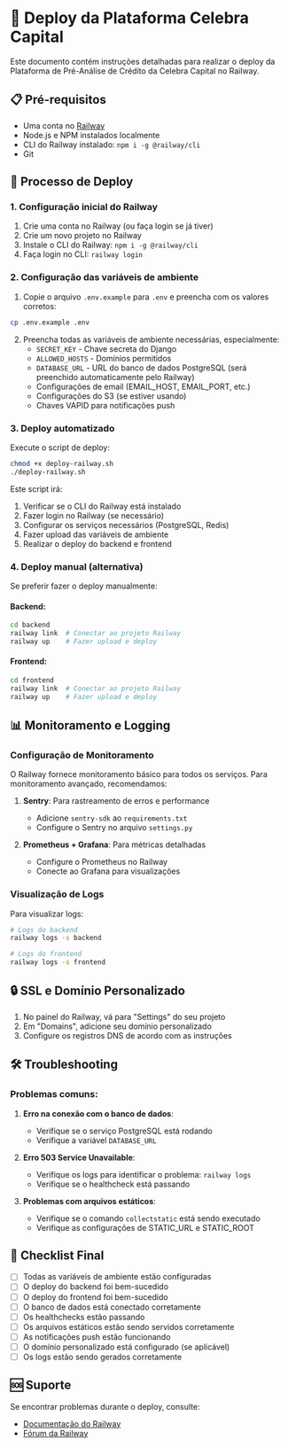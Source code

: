 # 🚀 Deploy da Plataforma Celebra Capital

Este documento contém instruções detalhadas para realizar o deploy da Plataforma de Pré-Análise de Crédito da Celebra Capital no Railway.

## 📋 Pré-requisitos

- Uma conta no [Railway](https://railway.app/)
- Node.js e NPM instalados localmente
- CLI do Railway instalado: `npm i -g @railway/cli`
- Git

## 🔄 Processo de Deploy

### 1. Configuração inicial do Railway

1. Crie uma conta no Railway (ou faça login se já tiver)
2. Crie um novo projeto no Railway
3. Instale o CLI do Railway: `npm i -g @railway/cli`
4. Faça login no CLI: `railway login`

### 2. Configuração das variáveis de ambiente

1. Copie o arquivo `.env.example` para `.env` e preencha com os valores corretos:

```bash
cp .env.example .env
```

2. Preencha todas as variáveis de ambiente necessárias, especialmente:
   - `SECRET_KEY` - Chave secreta do Django
   - `ALLOWED_HOSTS` - Domínios permitidos
   - `DATABASE_URL` - URL do banco de dados PostgreSQL (será preenchido automaticamente pelo Railway)
   - Configurações de email (EMAIL_HOST, EMAIL_PORT, etc.)
   - Configurações do S3 (se estiver usando)
   - Chaves VAPID para notificações push

### 3. Deploy automatizado

Execute o script de deploy:

```bash
chmod +x deploy-railway.sh
./deploy-railway.sh
```

Este script irá:

1. Verificar se o CLI do Railway está instalado
2. Fazer login no Railway (se necessário)
3. Configurar os serviços necessários (PostgreSQL, Redis)
4. Fazer upload das variáveis de ambiente
5. Realizar o deploy do backend e frontend

### 4. Deploy manual (alternativa)

Se preferir fazer o deploy manualmente:

#### Backend:

```bash
cd backend
railway link  # Conectar ao projeto Railway
railway up    # Fazer upload e deploy
```

#### Frontend:

```bash
cd frontend
railway link  # Conectar ao projeto Railway
railway up    # Fazer upload e deploy
```

## 📊 Monitoramento e Logging

### Configuração de Monitoramento

O Railway fornece monitoramento básico para todos os serviços. Para monitoramento avançado, recomendamos:

1. **Sentry**: Para rastreamento de erros e performance

   - Adicione `sentry-sdk` ao `requirements.txt`
   - Configure o Sentry no arquivo `settings.py`

2. **Prometheus + Grafana**: Para métricas detalhadas
   - Configure o Prometheus no Railway
   - Conecte ao Grafana para visualizações

### Visualização de Logs

Para visualizar logs:

```bash
# Logs do backend
railway logs -s backend

# Logs do frontend
railway logs -s frontend
```

## 🔒 SSL e Domínio Personalizado

1. No painel do Railway, vá para "Settings" do seu projeto
2. Em "Domains", adicione seu domínio personalizado
3. Configure os registros DNS de acordo com as instruções

## 🛠️ Troubleshooting

### Problemas comuns:

1. **Erro na conexão com o banco de dados**:

   - Verifique se o serviço PostgreSQL está rodando
   - Verifique a variável `DATABASE_URL`

2. **Erro 503 Service Unavailable**:

   - Verifique os logs para identificar o problema: `railway logs`
   - Verifique se o healthcheck está passando

3. **Problemas com arquivos estáticos**:
   - Verifique se o comando `collectstatic` está sendo executado
   - Verifique as configurações de STATIC_URL e STATIC_ROOT

## 📝 Checklist Final

- [ ] Todas as variáveis de ambiente estão configuradas
- [ ] O deploy do backend foi bem-sucedido
- [ ] O deploy do frontend foi bem-sucedido
- [ ] O banco de dados está conectado corretamente
- [ ] Os healthchecks estão passando
- [ ] Os arquivos estáticos estão sendo servidos corretamente
- [ ] As notificações push estão funcionando
- [ ] O domínio personalizado está configurado (se aplicável)
- [ ] Os logs estão sendo gerados corretamente

## 🆘 Suporte

Se encontrar problemas durante o deploy, consulte:

- [Documentação do Railway](https://docs.railway.app/)
- [Fórum da Railway](https://discuss.railway.app/)
